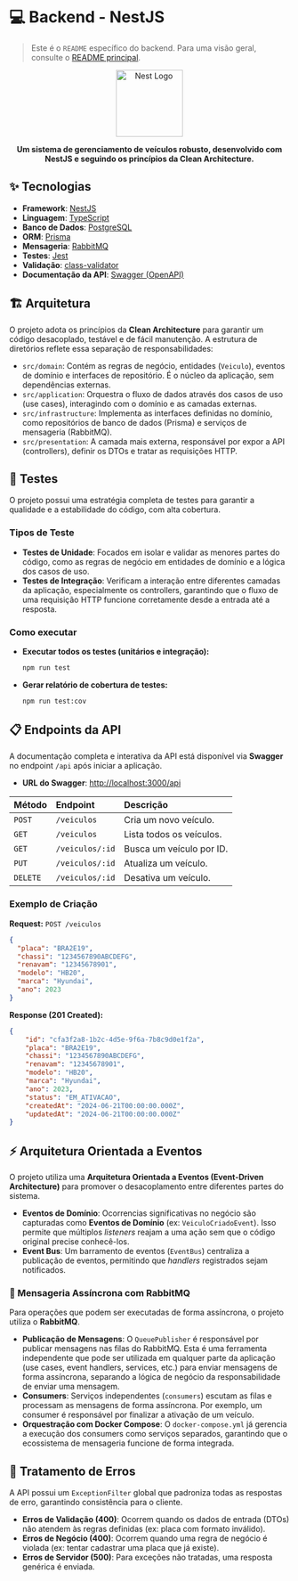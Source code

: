 # 💻 Backend - NestJS

> Este é o `README` específico do backend. Para uma visão geral, consulte o [README principal](../README.md).

<p align="center">
  <a href="https://nestjs.com/" target="blank"><img src="https://nestjs.com/img/logo-small.svg" width="120" alt="Nest Logo" /></a>
</p>

<p align="center">
  <strong>Um sistema de gerenciamento de veículos robusto, desenvolvido com NestJS e seguindo os princípios da Clean Architecture.</strong>
</p>

## ✨ Tecnologias

- **Framework**: [NestJS](https://nestjs.com/)
- **Linguagem**: [TypeScript](https://www.typescriptlang.org/)
- **Banco de Dados**: [PostgreSQL](https://www.postgresql.org/)
- **ORM**: [Prisma](https://www.prisma.io/)
- **Mensageria**: [RabbitMQ](https://www.rabbitmq.com/)
- **Testes**: [Jest](https://jestjs.io/)
- **Validação**: [class-validator](https://github.com/typestack/class-validator)
- **Documentação da API**: [Swagger (OpenAPI)](https://swagger.io/)

## 🏗️ Arquitetura

O projeto adota os princípios da **Clean Architecture** para garantir um código desacoplado, testável e de fácil manutenção. A estrutura de diretórios reflete essa separação de responsabilidades:

-   `src/domain`: Contém as regras de negócio, entidades (`Veiculo`), eventos de domínio e interfaces de repositório. É o núcleo da aplicação, sem dependências externas.
-   `src/application`: Orquestra o fluxo de dados através dos casos de uso (use cases), interagindo com o domínio e as camadas externas.
-   `src/infrastructure`: Implementa as interfaces definidas no domínio, como repositórios de banco de dados (Prisma) e serviços de mensageria (RabbitMQ).
-   `src/presentation`: A camada mais externa, responsável por expor a API (controllers), definir os DTOs e tratar as requisições HTTP.

## 🧪 Testes

O projeto possui uma estratégia completa de testes para garantir a qualidade e a estabilidade do código, com alta cobertura.

### Tipos de Teste

-   **Testes de Unidade**: Focados em isolar e validar as menores partes do código, como as regras de negócio em entidades de domínio e a lógica dos casos de uso.
-   **Testes de Integração**: Verificam a interação entre diferentes camadas da aplicação, especialmente os controllers, garantindo que o fluxo de uma requisição HTTP funcione corretamente desde a entrada até a resposta.

### Como executar

-   **Executar todos os testes (unitários e integração):**
    ```bash
    npm run test
    ```
-   **Gerar relatório de cobertura de testes:**
    ```bash
    npm run test:cov
    ```

## 📋 Endpoints da API

A documentação completa e interativa da API está disponível via **Swagger** no endpoint `/api` após iniciar a aplicação.

-   **URL do Swagger**: [http://localhost:3000/api](http://localhost:3000/api)

| Método   | Endpoint        | Descrição              |
| :------- | :-------------- | :--------------------- |
| `POST`   | `/veiculos`     | Cria um novo veículo.  |
| `GET`    | `/veiculos`     | Lista todos os veículos. |
| `GET`    | `/veiculos/:id` | Busca um veículo por ID. |
| `PUT`    | `/veiculos/:id` | Atualiza um veículo.   |
| `DELETE` | `/veiculos/:id` | Desativa um veículo.   |

### Exemplo de Criação

**Request:** `POST /veiculos`
```json
{
  "placa": "BRA2E19",
  "chassi": "1234567890ABCDEFG",
  "renavam": "12345678901",
  "modelo": "HB20",
  "marca": "Hyundai",
  "ano": 2023
}
```

**Response (201 Created):**
```json
{
    "id": "cfa3f2a8-1b2c-4d5e-9f6a-7b8c9d0e1f2a",
    "placa": "BRA2E19",
    "chassi": "1234567890ABCDEFG",
    "renavam": "12345678901",
    "modelo": "HB20",
    "marca": "Hyundai",
    "ano": 2023,
    "status": "EM_ATIVACAO",
    "createdAt": "2024-06-21T00:00:00.000Z",
    "updatedAt": "2024-06-21T00:00:00.000Z"
}
```

## ⚡ Arquitetura Orientada a Eventos

O projeto utiliza uma **Arquitetura Orientada a Eventos (Event-Driven Architecture)** para promover o desacoplamento entre diferentes partes do sistema.

-   **Eventos de Domínio**: Ocorrencias significativas no negócio são capturadas como **Eventos de Domínio** (ex: `VeiculoCriadoEvent`). Isso permite que múltiplos *listeners* reajam a uma ação sem que o código original precise conhecê-los.
-   **Event Bus**: Um barramento de eventos (`EventBus`) centraliza a publicação de eventos, permitindo que *handlers* registrados sejam notificados.

### 📨 Mensageria Assíncrona com RabbitMQ

Para operações que podem ser executadas de forma assíncrona, o projeto utiliza o **RabbitMQ**.

-   **Publicação de Mensagens**: O `QueuePublisher` é responsável por publicar mensagens nas filas do RabbitMQ. Esta é uma ferramenta independente que pode ser utilizada em qualquer parte da aplicação (use cases, event handlers, services, etc.) para enviar mensagens de forma assíncrona, separando a lógica de negócio da responsabilidade de enviar uma mensagem.
-   **Consumers**: Serviços independentes (`consumers`) escutam as filas e processam as mensagens de forma assíncrona. Por exemplo, um consumer é responsável por finalizar a ativação de um veículo.
-   **Orquestração com Docker Compose**: O `docker-compose.yml` já gerencia a execução dos consumers como serviços separados, garantindo que o ecossistema de mensageria funcione de forma integrada.

## 📑 Tratamento de Erros

A API possui um `ExceptionFilter` global que padroniza todas as respostas de erro, garantindo consistência para o cliente.

-   **Erros de Validação (400)**: Ocorrem quando os dados de entrada (DTOs) não atendem às regras definidas (ex: placa com formato inválido).
-   **Erros de Negócio (400)**: Ocorrem quando uma regra de negócio é violada (ex: tentar cadastrar uma placa que já existe).
-   **Erros de Servidor (500)**: Para exceções não tratadas, uma resposta genérica é enviada.
